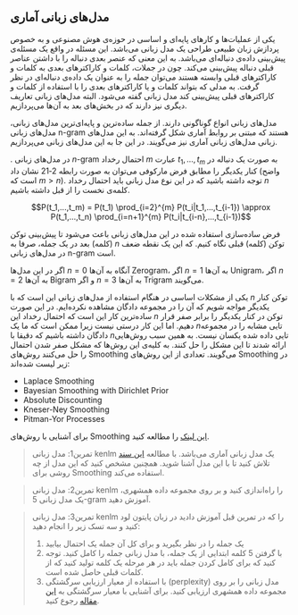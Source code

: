 ## مدل‌های زبانی آماری

یکی از عملیات‌ها و کارهای پایه‌ای و اساسی در حوزه‌ی هوش مصنوعی و به خصوص پردازش زبان طبیعی طراحی یک مدل زبانی می‌باشد.  این مسئله در واقع یک مسئله‌ی پیش‌بینی داده‌ی دنباله‌ای می‌باشد. به این معنی که عنصر بعدی دنباله را با داشتن عناصر قبلی دنباله پیش‌بینی می‌کند. چون در جملات، کلمات و کاراکترهای بعدی به کلمات و کاراکترهای قبلی وابسته هستند می‌توان جمله را به عنوان یک داده‌ی دنباله‌ای در نظر گرفت. به مدلی که بتواند کلمات و یا کاراکترهای بعدی را با استفاده از کلمات و کاراکترهای قبلی پیش‌بینی کند مدل زبانی گفته می‌شود. البته مدل‌های زبانی تعاریف دیگری نیز دارند که در بخش‌های بعد به آن‌ها می‌پردازیم.

مدل‌های زبانی انواع گوناگونی دارند. از جمله ساده‌ترین و پایه‌ای‌ترین مدل‌های زبانی، مدل‌های زبانی n-gram هستند که مبتنی بر روابط آماری شکل گرفته‌اند. به این مدل‌های زبانی مدل‌های زبانی آماری نیز می‌گویند. در این جا به این مدل‌های زبانی می‌پردازیم.

. در مدل‌های زبانی *n*-gram احتمال رخداد $m$ عبارت $t_1,...,t_m$ به صورت یک دنباله در کنار یکدیگر را مطابق فرض مارکوفی می‌توان به صورت رابطه ‏2‑21 نشان داد (واضح است که $m>n$). توجه داشته باشید که در این نوع مدل زبانی باید احتمال رخداد $n$ کلمه‌ی نخست را از قبل داشته باشیم.

$$P(t_1,...,t_m) = P(t_1) \prod_{i=2}^{m} P(t_i|t_1,...,t_{i-1}) \approx P(t_1,...,t_n) \prod_{i=n+1}^{m} P(t_i|t_{i-n},...,t_{i-1})$$

فرض ساده‌سازی استفاده شده در این مدل‌های زبانی باعث می‌شود تا پیش‌بینی توکن (کلمه) بعد در یک جمله، صرفا به $n$ توکن (کلمه) قبلی نگاه کنیم. که این یک نقطه ضعف در مدل‌های زبانی n-gram است. 

اگر در این مدل‌ها $n=0$ آنگاه به آن‌ها Zerogram، اگر $n=1$ به آن‌ها Unigram، اگر $n=2$ به آن‌ها Bigram و اگر $n=3$ به آن‌ها Trigram می‌گویند.

یکی از مشکلات اساسی در هنگام استفاده از مدل‌های زبانی این است که با $n$ توکن کنار یکدیگر مواجه شویم که آن را در مجموعه دادگان مشاهده نکرده‌ایم. در این صورت ساده‌ترین کار این است که احتمال رخداد این $n$ توکن در کنار یکدیگر را برابر صفر قرار دهیم. اما این کار درستی نیست زیرا ممکن است که ما یک $n$تایی مشابه را در مجموعه دادگان داشته باشیم که دقیقا با $n$تایی داده شده یکسان نیست. به همین سبب روش‌هایی ارائه شدند تا این مشکل را حل کنند. به کلیه‌ی این روش‌ها که مشکل صفر شدن احتمال را حل می‌کنند روش‌های Smoothing  می‌گویند. تعدادی از این روش‌های Smoothing  در زیر لیست شده‌اند:

- Laplace Smoothing
- Bayesian Smoothing with Dirichlet Prior
- Absolute Discounting
- Kneser-Ney Smoothing
- Pitman-Yor Processes

برای آشنایی با روش‌های Smoothing [این لینک](https://vitalflux.com/quick-introduction-smoothing-techniques-language-models/) را مطالعه کنید.





> تمرین1: مدل زبانی kenlm یک مدل زبانی آماری می‌باشد. با مطالعه [این سند](https://kheafield.com/code/kenlm/) تلاش کنید تا با این مدل آشنا شوید. همچنین مشخص کنید که این مدل از چه روشی برای Smoothing  استفاده می‌کند.





>تمرین2: مدل زبانی kenlm را راه‌اندازی کنید و بر روی مجموعه داده همشهری، یک مدل زبانی 5-gram آموزش دهید.







>تمرین3: مدل زبانی kenlm را که در تمرین قبل آموزش دادید در زبان پایتون لود کنید و سه تسک زیر را انجام دهید:
>
>1. یک جمله را در نظر بگیرید و برای کل آن جمله یک احتمال بیابید
>2. با گرفتن 5 کلمه ابتدایی از یک جمله، با مدل زبانی جمله را کامل کنید. توجه کنید که برای کامل کردن جمله باید در هر مرحله یک کلمه تولید کنید که از کلمات قبلی حاصل شده است.
>3. با استفاده از معیار ارزیابی سرگشتگی (perplexity) مدل زبانی را بر روی مجموعه داده همشهری ارزیابی کنید. برای آشنایی با معیار سرگشتگی به [این مقاله](https://towardsdatascience.com/perplexity-in-language-models-87a196019a94) رجوع کنید.



